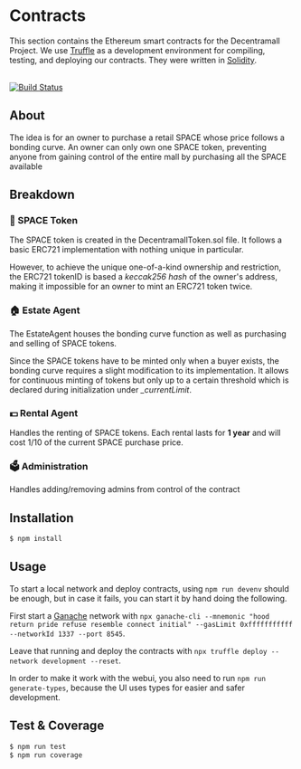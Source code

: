 # Contracts
This section contains the Ethereum smart contracts for the Decentramall Project. We use [Truffle](https://github.com/trufflesuite/truffle) as a development environment for compiling, testing, and deploying our contracts. They were written in [Solidity](https://github.com/ethereum/solidity).
<br/><br/>

[![Build Status](https://travis-ci.org/decentramall/decentramall.svg?branch=master)](https://travis-ci.org/decentramall/decentramall)

## About
The idea is for an owner to purchase a retail SPACE whose price follows a bonding curve. An owner can only own one SPACE 
token, preventing anyone from gaining control of the entire mall by purchasing all the SPACE available

## Breakdown
### 🌌 SPACE Token
The SPACE token is created in the DecentramallToken.sol file. It follows a basic ERC721 implementation with nothing unique in particular.

However, to achieve the unique one-of-a-kind ownership and restriction, the ERC721 tokenID is based a *keccak256 hash* of the owner's
address, making it impossible for an owner to mint an ERC721 token twice.

### 🏠 Estate Agent
The EstateAgent houses the bonding curve function as well as purchasing and selling of SPACE tokens.

Since the SPACE tokens have to be minted only when a buyer exists, the bonding curve requires a slight modification to its implementation. It allows for continuous minting of tokens but only up to a certain threshold which is declared during initialization under *_currentLimit*.

### 💵 Rental Agent
Handles the renting of SPACE tokens. Each rental lasts for **1 year** and will cost 1/10 of the current SPACE purchase price.

### 🗳️ Administration
Handles adding/removing admins from control of the contract

## Installation

```bash
$ npm install
```

## Usage

To start a local network and deploy contracts, using `npm run devenv` should be enough, but in case it fails, you can start it by hand doing the following.

First start a [Ganache](https://truffleframework.com/ganache) network with `npx ganache-cli --mnemonic "hood return pride refuse resemble connect initial" --gasLimit 0xfffffffffff --networkId 1337 --port 8545`.

Leave that running and deploy the contracts with `npx truffle deploy --network development --reset`.

In order to make it work with the webui, you also need to run `npm run generate-types`, because the UI uses types for easier and safer development.

## Test & Coverage

```bash
$ npm run test
$ npm run coverage
```
